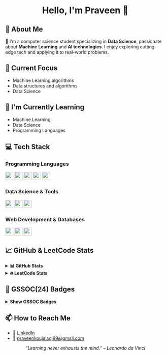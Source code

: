 <h1 align="center">Hello, I'm Praveen 👋</h1>

## 🧠 About Me
👋 I'm a computer science student specializing in **Data Science**, passionate about **Machine Learning** and **AI technologies**. I enjoy exploring cutting-edge tech and applying it to real-world problems.

## 🚀 Current Focus
- Machine Learning algorithms
- Data structures and algorithms
- Data Science

## 🌱 I'm Currently Learning
- Machine Learning
- Data Science
- Programming Languages

## 💻 Tech Stack

### Programming Languages
<code><img height="25" src="https://img.shields.io/badge/Java-ED8B00?style=for-the-badge&logo=java&logoColor=white"/></code>
<code><img height="25" src="https://img.shields.io/badge/C-00599C?style=for-the-badge&logo=c&logoColor=white"/></code>
<code><img height="25" src="https://img.shields.io/badge/R-276DC3?style=for-the-badge&logo=r&logoColor=white"/></code>
<code><img height="25" src="https://img.shields.io/badge/JavaScript-F7DF1E?style=for-the-badge&logo=javascript&logoColor=black"/></code>
<code><img height="25" src="https://img.shields.io/badge/Python-3776AB?style=for-the-badge&logo=python&logoColor=white"/></code>

### Data Science & Tools
<code><img height="25" src="https://img.shields.io/badge/Machine%20Learning-blue?style=for-the-badge"/></code>
<code><img height="25" src="https://img.shields.io/badge/Jupyter-F37626?style=for-the-badge&logo=jupyter&logoColor=white"/></code>
<code><img height="25" src="https://img.shields.io/badge/VsCode-007ACC?style=for-the-badge&logo=visual-studio-code&logoColor=white"/></code>

### Web Development & Databases
<code><img height="25" src="https://img.shields.io/badge/MERN-Stack?style=for-the-badge&logo=react&logoColor=white"/></code>
<code><img height="25" src="https://img.shields.io/badge/MongoDB-4EA94B?style=for-the-badge&logo=mongodb&logoColor=white"/></code>
<code><img height="25" src="https://img.shields.io/badge/MySQL-005C84?style=for-the-badge&logo=mysql&logoColor=white"/></code>

## 📈 GitHub & LeetCode Stats

<details>
  <summary><b>📊 GitHub Stats</b></summary><br>
  <div align="center">
    <img src="https://github-readme-stats.vercel.app/api?username=Praveen-koujalagi&show_icons=true&theme=tokyonight&hide_border=false"/>
    <img src="https://github-readme-stats.vercel.app/api/top-langs/?username=Praveen-koujalagi&layout=compact&theme=tokyonight&hide_border=false"/>
  </div>
</details>

<details>
  <summary><b>🔥 LeetCode Stats</b></summary><br>
  <div align="center">
    <img src="https://leetcard.jacoblin.cool/Praveen-koujalagi?theme=dark&font=Source%20Code%20Pro&ext=heatmap" />
  </div>
</details>

## 🏅 GSSOC(24) Badges
<details>
<summary><b>Show GSSOC Badges</b></summary><br>
<div align="center" style='display:flex; gap: 10px; flex-wrap: wrap;'>
  <img src="https://raw.githubusercontent.com/GSSoC24/Postman-Challenge/main/docs/assets/Postman%20White.png" width="100px" />
  <img src="https://raw.githubusercontent.com/GSSoC24/Postman-Challenge/main/docs/assets/1.png" width="100px" />
  <img src="https://raw.githubusercontent.com/GSSoC24/Postman-Challenge/main/docs/assets/2.png" width="100px" />
  <img src="https://raw.githubusercontent.com/GSSoC24/Postman-Challenge/main/docs/assets/3.png" width="100px" />
  <img src="https://raw.githubusercontent.com/GSSoC24/Postman-Challenge/main/docs/assets/4.png" width="100px" />
  <img src="https://raw.githubusercontent.com/GSSoC24/Postman-Challenge/main/docs/assets/5.png" width="100px" />
</div>
</details>

## 📫 How to Reach Me
- 🔗 [LinkedIn](https://www.linkedin.com/in/praveen-koujalagi/)
- 📧 [praveenkoujalagi99@gmail.com](mailto:praveenkoujalagi99@gmail.com)

<p align="center"><i>“Learning never exhausts the mind.” – Leonardo da Vinci</i></p>
